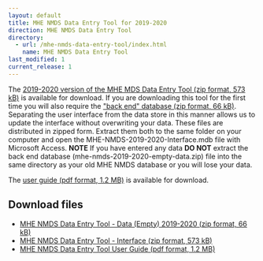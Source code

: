 ```yaml
---
layout: default
title: MHE NMDS Data Entry Tool for 2019-2020
direction: MHE NMDS Data Entry Tool
directory:
  - url: /mhe-nmds-data-entry-tool/index.html
    name: MHE NMDS Data Entry Tool
last_modified: 1
current_release: 1
---
```


The [2019-2020 version of the MHE MDS Data Entry Tool (zip format, 573 kB)][interface-href] is available for download.
If you are downloading this tool for the first time you will also require the ["back end" database (zip format, 66 kB)][emptydata-href]. Separating the user interface from the data store in this manner allows us to update the interface without overwriting your data.
These files are distributed in zipped form. Extract them both to the same folder on your computer and open the MHE-NMDS-2019-2020-Interface.mdb file with Microsoft Access.
**NOTE** If you have entered any data **DO NOT** extract the back end database (mhe-nmds-2019-2020-empty-data.zip) file into the same directory as your old MHE NMDS database or you will lose your data.

The [user guide (pdf format, 1.2 MB)][userguide-href] is available for download.
## Download files
* [MHE NMDS Data Entry Tool - Data (Empty) 2019-2020 (zip format, 66 kB)][emptydata-href]
* [MHE NMDS Data Entry Tool - Interface (zip format, 573 kB)][interface-href]
* [MHE NMDS Data Entry Tool User Guide (pdf format, 1.2 MB)][userguide-href]

[interface-href]: /site/assets/files/MHE-NMDS-2019-2020-interface.zip
[emptydata-href]: /site/assets/files/MHE-NMDS-2019-2020-empty-data.zip
[userguide-href]: /site/assets/files/MHE-NMDS-2019-2020-DE-Tool-User-Guide.pdf
